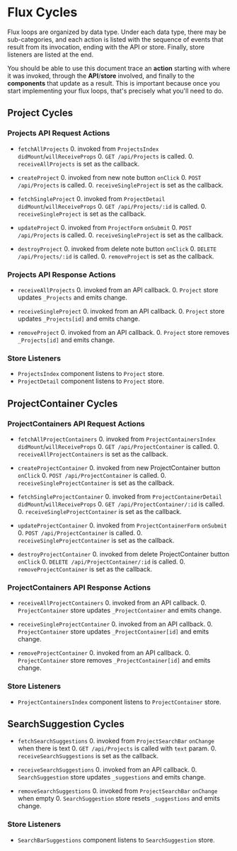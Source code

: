 # Flux Cycles

Flux loops are organized by data type. Under each data type, there may
be sub-categories, and each action is listed with the sequence of events
that result from its invocation, ending with the API or store. Finally,
store listeners are listed at the end.

You should be able to use this document trace an **action** starting
with where it was invoked, through the **API**/**store** involved, and
finally to the **components** that update as a result. This is important
because once you start implementing your flux loops, that's precisely
what you'll need to do.


## Project Cycles

### Projects API Request Actions

* `fetchAllProjects`
  0. invoked from `ProjectsIndex` `didMount`/`willReceiveProps`
  0. `GET /api/Projects` is called.
  0. `receiveAllProjects` is set as the callback.

* `createProject`
  0. invoked from new note button `onClick`
  0. `POST /api/Projects` is called.
  0. `receiveSingleProject` is set as the callback.

* `fetchSingleProject`
  0. invoked from `ProjectDetail` `didMount`/`willReceiveProps`
  0. `GET /api/Projects/:id` is called.
  0. `receiveSingleProject` is set as the callback.

* `updateProject`
  0. invoked from `ProjectForm` `onSubmit`
  0. `POST /api/Projects` is called.
  0. `receiveSingleProject` is set as the callback.

* `destroyProject`
  0. invoked from delete note button `onClick`
  0. `DELETE /api/Projects/:id` is called.
  0. `removeProject` is set as the callback.

### Projects API Response Actions

* `receiveAllProjects`
  0. invoked from an API callback.
  0. `Project` store updates `_Projects` and emits change.

* `receiveSingleProject`
  0. invoked from an API callback.
  0. `Project` store updates `_Projects[id]` and emits change.

* `removeProject`
  0. invoked from an API callback.
  0. `Project` store removes `_Projects[id]` and emits change.

### Store Listeners

* `ProjectsIndex` component listens to `Project` store.
* `ProjectDetail` component listens to `Project` store.


## ProjectContainer Cycles

### ProjectContainers API Request Actions

* `fetchAllProjectContainers`
  0. invoked from `ProjectContainersIndex` `didMount`/`willReceiveProps`
  0. `GET /api/ProjectContainer` is called.
  0. `receiveAllProjectContainers` is set as the callback.

* `createProjectContainer`
  0. invoked from new ProjectContainer button `onClick`
  0. `POST /api/ProjectContainer` is called.
  0. `receiveSingleProjectContainer` is set as the callback.

* `fetchSingleProjectContainer`
  0. invoked from `ProjectContainerDetail` `didMount`/`willReceiveProps`
  0. `GET /api/ProjectContainer/:id` is called.
  0. `receiveSingleProjectContainer` is set as the callback.

* `updateProjectContainer`
  0. invoked from `ProjectContainerForm` `onSubmit`
  0. `POST /api/ProjectContainer` is called.
  0. `receiveSingleProjectContainer` is set as the callback.

* `destroyProjectContainer`
  0. invoked from delete ProjectContainer button `onClick`
  0. `DELETE /api/ProjectContainer/:id` is called.
  0. `removeProjectContainer` is set as the callback.

### ProjectContainers API Response Actions

* `receiveAllProjectContainers`
  0. invoked from an API callback.
  0. `ProjectContainer` store updates `_ProjectContainer` and emits change.

* `receiveSingleProjectContainer`
  0. invoked from an API callback.
  0. `ProjectContainer` store updates `_ProjectContainer[id]` and emits change.

* `removeProjectContainer`
  0. invoked from an API callback.
  0. `ProjectContainer` store removes `_ProjectContainer[id]` and emits change.

### Store Listeners

* `ProjectContainersIndex` component listens to `ProjectContainer` store.


## SearchSuggestion Cycles

* `fetchSearchSuggestions`
  0. invoked from `ProjectSearchBar` `onChange` when there is text
  0. `GET /api/Projects` is called with `text` param.
  0. `receiveSearchSuggestions` is set as the callback.

* `receiveSearchSuggestions`
  0. invoked from an API callback.
  0. `SearchSuggestion` store updates `_suggestions` and emits change.

* `removeSearchSuggestions`
  0. invoked from `ProjectSearchBar` `onChange` when empty
  0. `SearchSuggestion` store resets `_suggestions` and emits change.

### Store Listeners

* `SearchBarSuggestions` component listens to `SearchSuggestion` store.
